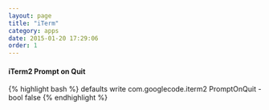 ```yaml
---
layout: page
title: "iTerm"
category: apps
date: 2015-01-20 17:29:06
order: 1
---
```


#### iTerm2 Prompt on Quit

{% highlight bash %}
defaults write com.googlecode.iterm2 PromptOnQuit -bool false
{% endhighlight %}
